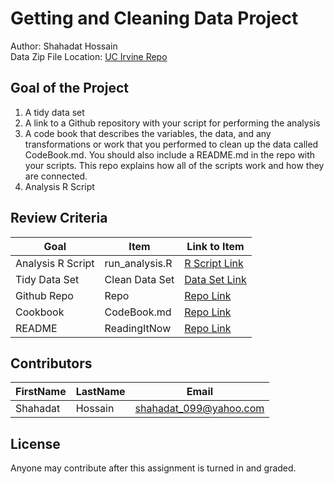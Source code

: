 # Getting and Cleaning Data Project
Author: Shahadat Hossain <br />
Data Zip File Location: [UC Irvine Repo](https://d396qusza40orc.cloudfront.net/getdata%2Fprojectfiles%2FUCI%20HAR%20Dataset.zip "Clicking will download the data")

## Goal of the Project
1. A tidy data set 
2. A link to a Github repository with your script for performing the analysis 
3. A code book that describes the variables, the data, and any transformations or work that you performed to clean up the data called CodeBook.md. You should also include a README.md in the repo with your scripts. This repo explains how all of the scripts work and how they are connected.
4. Analysis R Script

## Review Criteria

Goal | Item | Link to Item
--- | --- | ---
Analysis R Script |  run_analysis.R |  [R Script Link](https://github.com/shossainghub/datasciencecoursera/blob/master/3_Getting%20and%20Cleaning%20Data/Project/run_analysis.R "run_analysis.R")
Tidy Data Set |  Clean Data Set |  [Data Set Link](https://github.com/shossainghub/datasciencecoursera/blob/master/3_Getting%20and%20Cleaning%20Data/Project/tidyData.txt "tidyData.txt")
Github Repo | Repo |  [Repo Link](https://github.com/shossainghub/datasciencecoursera/blob/master/3_Getting%20and%20Cleaning%20Data/Project "Click to go to Repo")
Cookbook | CodeBook.md |  [Repo Link](https://github.com/shossainghub/datasciencecoursera/blob/master/3_Getting%20and%20Cleaning%20Data/Project/CodeBook.md "CodeBook.md")
README | ReadingItNow |  [Repo Link](https://github.com/shossainghub/datasciencecoursera/blob/master/3_Getting%20and%20Cleaning%20Data/Project/README.md "README.md")

## Contributors

FirstName | LastName | Email
--- | --- | ---
Shahadat |  Hossain |  <shahadat_099@yahoo.com>

## License

Anyone may contribute after this assignment is turned in and graded. 
